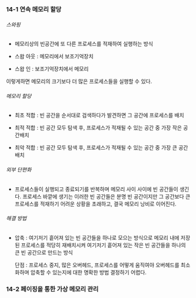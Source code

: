 ### 14-1 연속 메모리 할당



###### 스와핑

- 메모리상의 빈공간에 또 다른 프로세스를 적재하여 실행하는 방식

- 스왑 아웃 : 메모리에서 보조기억장치

- 스왑 인 : 보조기억장치에서 메모리
  
  

이렇게하면 메모리의 크기보다 더 많은 프로세스들을 실행할 수 있다.



###### 메모리 할당

- 최초 적합 : 빈 공간을 순서대로 검색하다가 발견하면 그 공간에 프로세스를 배치

- 최적 적합 : 빈 공간 모두 탐색 후, 프로세스가 적재될 수 있는 공간 중 가장 작은 공간배치

- 최악 적합 : 빈 공간 모두 탐색 후,  프로세스가 적재될 수 있는 공간 중 가장 큰 공간 배치



###### 외부 단편화

- 프로세스들이 실행되고 종료되기를 반복하며 메모리 사이 사이에 빈 공간들이 생긴다. 프로세스 바깥에 생기는 이러한 빈 공간들은 분명 빈 공간이지만 그 공간보다 큰 프로세스를 적재하기 어려운 상황을 초래하고, 결국 메모리 낭비로 이어진다. 



###### 해결 방법

- 압축 : 여기저기 흩어져 있는 빈 공간들을 하나로 모으는 방식으로 메모리 내에 저장된 프로세스를 적당히 재배치시켜 여기저기 흩어져 있는 작은 빈 공간들을 하나의 큰 빈 공간으로 만드는 방식
  
  단점 : 프로세스 중지, 많은 오버헤드, 프로세스를 어떻게 움직여야 오버헤드를 최소화하며 압축할 수 있는지에 대한 명확한 방법 결정하기 어렵다.





### 14-2 페이징을 통한 가상 메모리 관리




